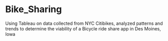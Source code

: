 # Bike_Sharing
Using Tableau on data collected from NYC Citibikes, analyzed patterns and trends to determine the viability of a Bicycle ride share app in Des Moines, Iowa 
